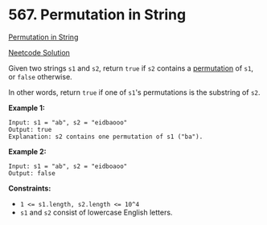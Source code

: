 # 567. Permutation in String

[Permutation in String](https://leetcode.com/problems/permutation-in-string/description/)

[Neetcode Solution](https://www.youtube.com/watch?v=UbyhOgBN834&pp=ygUebmVldGNvZGUgcGVybXV0YXRpb24gaW4gc3RyaW5n)

Given two strings `s1` and `s2`, return `true` if `s2` contains a
[permutation](https://en.wikipedia.org/wiki/Permutation) of `s1`, or `false`
otherwise.

In other words, return `true` if one of `s1`'s permutations is the substring of
`s2`.

**Example 1:**

```
Input: s1 = "ab", s2 = "eidbaooo"
Output: true
Explanation: s2 contains one permutation of s1 ("ba").
```

**Example 2:**

```
Input: s1 = "ab", s2 = "eidboaoo"
Output: false
```

**Constraints:**

- `1 <= s1.length, s2.length <= 10^4`
- `s1` and `s2` consist of lowercase English letters.
